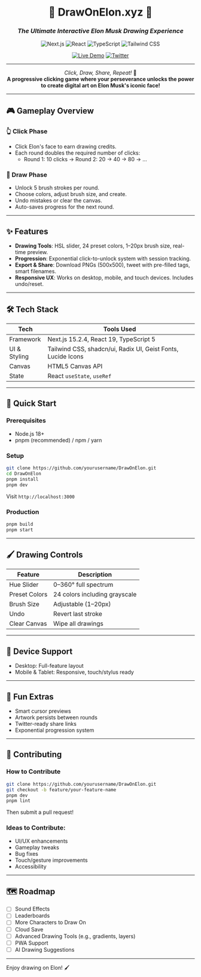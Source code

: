 <div align="center">

# 🚀 DrawOnElon.xyz 🎨  
### *The Ultimate Interactive Elon Musk Drawing Experience*

![Next.js](https://img.shields.io/badge/Next.js-15.2.4-black?style=for-the-badge&logo=next.js&logoColor=white)
![React](https://img.shields.io/badge/React-19-61DAFB?style=for-the-badge&logo=react&logoColor=black)
![TypeScript](https://img.shields.io/badge/TypeScript-5-blue?style=for-the-badge&logo=typescript&logoColor=white)
![Tailwind CSS](https://img.shields.io/badge/Tailwind_CSS-3.4.17-38B2AC?style=for-the-badge&logo=tailwind-css&logoColor=white)

[![Live Demo](https://img.shields.io/badge/🌟_Live_Demo-Visit_Site-FF6B9D?style=for-the-badge)](https://drawonelon.xyz)
[![Twitter](https://img.shields.io/badge/🐦_Share-Twitter-1DA1F2?style=for-the-badge)](https://twitter.com)

---

*Click, Draw, Share, Repeat!* 🔄  
**A progressive clicking game where your perseverance unlocks the power to create digital art on Elon Musk's iconic face!**

</div>

---

## 🎮 Gameplay Overview

### 👆 Click Phase
- Click Elon's face to earn drawing credits.
- Each round doubles the required number of clicks:
  - Round 1: 10 clicks → Round 2: 20 → 40 → 80 → ...

### 🎨 Draw Phase
- Unlock 5 brush strokes per round.
- Choose colors, adjust brush size, and create.
- Undo mistakes or clear the canvas.
- Auto-saves progress for the next round.

---

## ✨ Features

- **Drawing Tools**: HSL slider, 24 preset colors, 1–20px brush size, real-time preview.
- **Progression**: Exponential click-to-unlock system with session tracking.
- **Export & Share**: Download PNGs (500x500), tweet with pre-filled tags, smart filenames.
- **Responsive UX**: Works on desktop, mobile, and touch devices. Includes undo/reset.

---

## 🛠️ Tech Stack

| Tech        | Tools Used |
|-------------|------------|
| Framework   | Next.js 15.2.4, React 19, TypeScript 5 |
| UI & Styling| Tailwind CSS, shadcn/ui, Radix UI, Geist Fonts, Lucide Icons |
| Canvas      | HTML5 Canvas API |
| State       | React `useState`, `useRef` |

---

## 🚀 Quick Start

### Prerequisites
- Node.js 18+
- pnpm (recommended) / npm / yarn

### Setup

```bash
git clone https://github.com/yourusername/DrawOnElon.git
cd DrawOnElon
pnpm install
pnpm dev
````

Visit `http://localhost:3000`

### Production

```bash
pnpm build
pnpm start
```

---

## 🖌️ Drawing Controls

| Feature       | Description                   |
| ------------- | ----------------------------- |
| Hue Slider    | 0–360° full spectrum          |
| Preset Colors | 24 colors including grayscale |
| Brush Size    | Adjustable (1–20px)           |
| Undo          | Revert last stroke            |
| Clear Canvas  | Wipe all drawings             |

---

## 📱 Device Support

* Desktop: Full-feature layout
* Mobile & Tablet: Responsive, touch/stylus ready

---

## 🥚 Fun Extras

* Smart cursor previews
* Artwork persists between rounds
* Twitter-ready share links
* Exponential progression system

---

## 🤝 Contributing

### How to Contribute

```bash
git clone https://github.com/yourusername/DrawOnElon.git
git checkout -b feature/your-feature-name
pnpm dev
pnpm lint
```

Then submit a pull request!

### Ideas to Contribute:

* UI/UX enhancements
* Gameplay tweaks
* Bug fixes
* Touch/gesture improvements
* Accessibility

---

## 🗺️ Roadmap

* [ ] Sound Effects
* [ ] Leaderboards
* [ ] More Characters to Draw On
* [ ] Cloud Save
* [ ] Advanced Drawing Tools (e.g., gradients, layers)
* [ ] PWA Support
* [ ] AI Drawing Suggestions

---

Enjoy drawing on Elon! 🖌️
